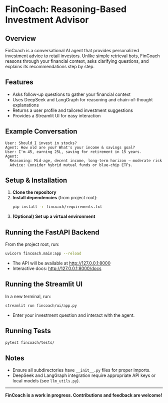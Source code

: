# FinCoach: Reasoning-Based Investment Advisor

## Overview
FinCoach is a conversational AI agent that provides personalized investment advice to retail investors. Unlike simple retrieval bots, FinCoach reasons through your financial context, asks clarifying questions, and explains its recommendations step by step.

## Features
- Asks follow-up questions to gather your financial context
- Uses DeepSeek and LangGraph for reasoning and chain-of-thought explanations
- Returns a user profile and tailored investment suggestions
- Provides a Streamlit UI for easy interaction

## Example Conversation
```
User: Should I invest in stocks?
Agent: How old are you? What's your income & savings goal?
User: I'm 45, earning 25L, saving for retirement in 15 years.
Agent:
  Reasoning: Mid-age, decent income, long-term horizon → moderate risk
  Advice: Consider hybrid mutual funds or blue-chip ETFs.
```


## Setup & Installation
1. **Clone the repository**
2. **Install dependencies** (from project root):
   ```bash
   pip install -r fincoach/requirements.txt
   ```
3. **(Optional) Set up a virtual environment**

## Running the FastAPI Backend
From the project root, run:
```bash
uvicorn fincoach.main:app --reload
```
- The API will be available at http://127.0.0.1:8000
- Interactive docs: http://127.0.0.1:8000/docs

## Running the Streamlit UI
In a new terminal, run: 
```bash
streamlit run fincoach/ui/app.py
```
- Enter your investment question and interact with the agent.

## Running Tests
```bash
pytest fincoach/tests/
```

## Notes
- Ensure all subdirectories have `__init__.py` files for proper imports.
- DeepSeek and LangGraph integration require appropriate API keys or local models (see `llm_utils.py`).

---

**FinCoach is a work in progress. Contributions and feedback are welcome!** 
